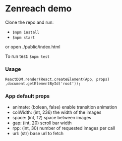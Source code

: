 # Zenreach demo

Clone the repo and run:

- `$npm install`
- `$npm start`

or open ./public/index.html


To run test:
`$npm test`


### Usage
`ReactDOM.render(React.createElement(App, props) ,document.getElementById('root'));`


### App default props

- animate: (bolean, false) enable transition animation
- colWidth: (int, 236) the width of the images
- space: (int, 12) space between images
- gap: (int, 20) scroll bar width
- rpp: (int, 30) number of requested images per call
- url: (str) base url to fetch
